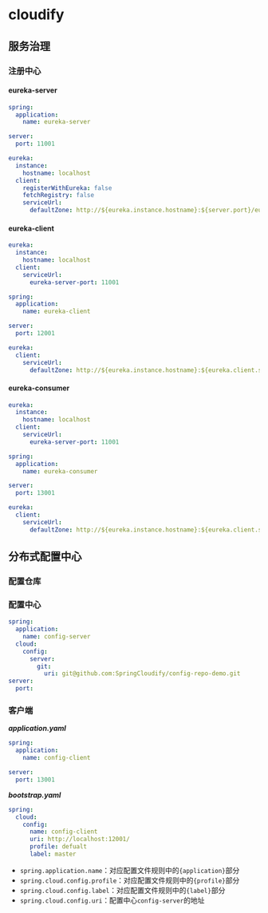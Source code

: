 # cloudify


## 服务治理
### 注册中心

#### eureka-server   
```yaml
spring:
  application:
    name: eureka-server

server:
  port: 11001

eureka:
  instance:
    hostname: localhost
  client:
    registerWithEureka: false
    fetchRegistry: false
    serviceUrl:
      defaultZone: http://${eureka.instance.hostname}:${server.port}/eureka/

```


#### eureka-client

```yaml
eureka:
  instance:
    hostname: localhost
  client:
    serviceUrl:
      eureka-server-port: 11001

```

```yaml
spring:
  application:
    name: eureka-client

server:
  port: 12001

eureka:
  client:
    serviceUrl:
      defaultZone: http://${eureka.instance.hostname}:${eureka.client.serviceUrl.eureka-server-port}/eureka/
```


#### eureka-consumer
```yaml
eureka:
  instance:
    hostname: localhost
  client:
    serviceUrl:
      eureka-server-port: 11001

```

```yaml
spring:
  application:
    name: eureka-consumer

server:
  port: 13001

eureka:
  client:
    serviceUrl:
      defaultZone: http://${eureka.instance.hostname}:${eureka.client.serviceUrl.eureka-server-port}/eureka/

```
## 分布式配置中心

### 配置仓库

### 配置中心

```yaml
spring:
  application:
    name: config-server
  cloud:
    config:
      server:
        git:
          uri: git@github.com:SpringCloudify/config-repo-demo.git
server:
  port: 

```

### 客户端
___application.yaml___
```yaml
spring:
  application:
    name: config-client

server:
  port: 13001
```

___bootstrap.yaml___
```yaml
spring:
  cloud:
    config:
      name: config-client
      uri: http://localhost:12001/
      profile: defualt
      label: master
```

- `spring.application.name`：对应配置文件规则中的`{application}`部分
- `spring.cloud.config.profile`：对应配置文件规则中的`{profile}`部分
- `spring.cloud.config.label`：对应配置文件规则中的`{label}`部分
- `spring.cloud.config.uri`：配置中心`config-server`的地址